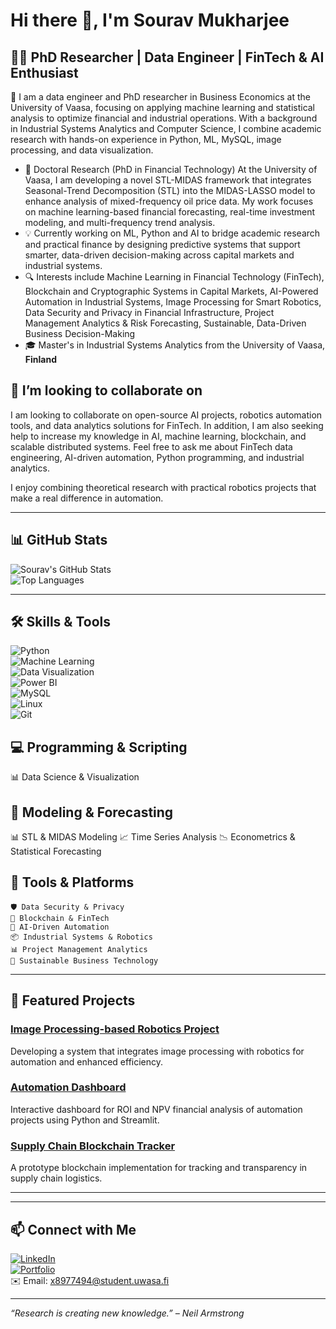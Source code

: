 # Hi there 👋, I'm Sourav Mukharjee 

<!--
**SouravMukharjee/SouravMukharjee** is a ✨ _special_ ✨ repository because its `README.md` (this file) appears on your GitHub profile.
![Visitor Badge](https://visitor-badge.glitch.me/badge?page_id=SouravMukharjee.SouravMukharjee)
-->
## 👨‍💻 PhD Researcher | Data Engineer | FinTech & AI Enthusiast

🔭 I am a data engineer and PhD researcher in Business Economics at the University of Vaasa, focusing on applying machine learning and statistical analysis to optimize financial and industrial operations. With a background in Industrial Systems Analytics and Computer Science, I combine academic research with hands-on experience in Python, ML, MySQL, image processing, and data visualization. 

- 🔬 Doctoral Research (PhD in Financial Technology)
At the University of Vaasa, I am developing a novel STL-MIDAS framework that integrates Seasonal-Trend Decomposition (STL) into the MIDAS-LASSO model to enhance analysis of mixed-frequency oil price data. My work focuses on machine learning-based financial forecasting, real-time investment modeling, and multi-frequency trend analysis.  
- 💡 Currently working on ML, Python and AI to bridge academic research and practical finance by designing predictive systems that support smarter, data-driven decision-making across capital markets and industrial systems. 
- 🔍 Interests include Machine Learning in Financial Technology (FinTech), Blockchain and Cryptographic Systems in Capital Markets, AI-Powered Automation in Industrial Systems, Image Processing for Smart Robotics, Data Security and Privacy in Financial Infrastructure, Project Management Analytics & Risk Forecasting, Sustainable, Data-Driven Business Decision-Making
- 🎓 Master's in Industrial Systems Analytics from the University of Vaasa, **Finland** 


<!--
## 🌱 I’m currently foucsuing on  
Advanced AI/ML algorithms, industrial energy sustainability techniques and Financial Technology .
-->

## 👯 I’m looking to collaborate on  
I am looking to collaborate on open-source AI projects, robotics automation tools, and data analytics solutions for FinTech. In addition, I am also seeking help to increase my knowledge in AI, machine learning, blockchain, and scalable distributed systems. Feel free to ask me about FinTech data engineering, AI-driven automation, Python programming, and industrial analytics.



I enjoy combining theoretical research with practical robotics projects that make a real difference in automation.

---

## 📊 GitHub Stats

![Sourav's GitHub Stats](https://github-readme-stats.vercel.app/api?username=SouravMukharjee&show_icons=true&count_private=true&theme=radical)  
![Top Languages](https://github-readme-stats.vercel.app/api/top-langs/?username=SouravMukharjee&layout=compact&theme=radical)

---

## 🛠️ Skills & Tools

![Python](https://img.shields.io/badge/-Python-3776AB?style=flat&logo=python&logoColor=white)  
![Machine Learning](https://img.shields.io/badge/Machine_Learning-FF6F61?style=flat&logo=scikitlearn&logoColor=white)  
![Data Visualization](https://img.shields.io/badge/Data_Visualization-FF7F50?style=flat&logo=tableau&logoColor=white)  
![Power BI](https://img.shields.io/badge/-Power_BI-F2C811?style=flat&logo=microsoft-powerbi&logoColor=white)  
![MySQL](https://img.shields.io/badge/-MySQL-4479A1?style=flat&logo=mysql&logoColor=white)  
![Linux](https://img.shields.io/badge/-Linux-FCC624?style=flat&logo=linux&logoColor=black)  
![Git](https://img.shields.io/badge/-Git-F05032?style=flat&logo=git&logoColor=white)


## 💻 Programming & Scripting
📊 Data Science & Visualization

## 🔬 Modeling & Forecasting
📊 STL & MIDAS Modeling
📈 Time Series Analysis
📉 Econometrics & Statistical Forecasting


## 🧰 Tools & Platforms  
    🛡️ Data Security & Privacy  
    🔐 Blockchain & FinTech  
    🤖 AI-Driven Automation  
    📦 Industrial Systems & Robotics  
    📊 Project Management Analytics  
    🌱 Sustainable Business Technology  

---

## 🚀 Featured Projects

### [Image Processing-based Robotics Project](https://github.com/SouravMukharjee/image-processing-robotics)  
Developing a system that integrates image processing with robotics for automation and enhanced efficiency.

### [Automation Dashboard](https://github.com/SouravMukharjee/automation-dashboard)  
Interactive dashboard for ROI and NPV financial analysis of automation projects using Python and Streamlit.

### [Supply Chain Blockchain Tracker](https://github.com/SouravMukharjee/supply-chain-blockchain)  
A prototype blockchain implementation for tracking and transparency in supply chain logistics. 

---

<!-- ## 📊 GitHub Stats

![Sourav's GitHub Stats](https://github-readme-stats.vercel.app/api?username=SouravMukharjee&show_icons=true&count_private=true&theme=radical)  
![Top Languages](https://github-readme-stats.vercel.app/api/top-langs/?username=SouravMukharjee&layout=compact&theme=radical)
-->
---

## 📫 Connect with Me

[![LinkedIn](https://img.shields.io/badge/-LinkedIn-0077B5?style=flat&logo=linkedin&logoColor=white)](https://www.linkedin.com/in/sourav-mukharjee/)  
[![Portfolio](https://img.shields.io/badge/-Portfolio-000000?style=flat&logo=wordpress&logoColor=white)](https://souravfin.wordpress.com/)  
✉️ Email: x8977494@student.uwasa.fi

---

_“Research is creating new knowledge.” – Neil Armstrong_

